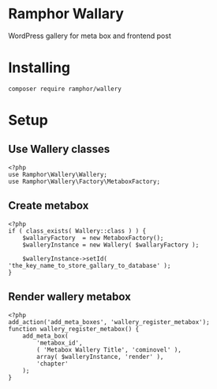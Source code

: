 Ramphor Wallary
=

WordPress gallery for meta box and frontend post

# Installing

```
composer require ramphor/wallery
```

# Setup

## Use Wallery classes

```
<?php
use Ramphor\Wallery\Wallery;
use Ramphor\Wallery\Factory\MetaboxFactory;
````

## Create metabox

```
<?php
if ( class_exists( Wallery::class ) ) {
    $wallaryFactory  = new MetaboxFactory();
    $walleryInstance = new Wallery( $wallaryFactory );

    $walleryInstance->setId( 'the_key_name_to_store_gallary_to_database' );
}
```

## Render wallery metabox

```
<?php
add_action('add_meta_boxes', 'wallery_register_metabox');
function wallery_register_metabox() {
    add_meta_box(
        'metabox_id',
        ( 'Metabox Wallery Title', 'cominovel' ),
        array( $walleryInstance, 'render' ),
        'chapter'
    );
}
```
